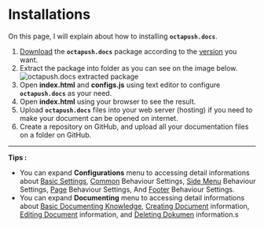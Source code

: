 # Installations

On this page, I will explain about how to installing **`octapush.docs`**.

1. [Download](/#02.Download.md) the **`octapush.docs`** package according to the [version](/#06.Versions.md) you want.
2. Extract the package into folder as you can see on the image below.
![octapush.docs extracted package](https://cdn.rawgit.com/octapush/documentations/ee142537/octapush.docs/assets/images/extracted-octapushdocs-package.PNG)
3. Open **index.html** and **configs.js** using text editor to configure **`octapush.docs`** as your need.
4. Open **index.html** using your browser to see the result.
5. Upload **`octapush.docs`** files into your web server (hosting) if you need to make your document can be opened on internet.
6. Create a repository on GitHub, and upload all your documentation files on a folder on GitHub.

----

**Tips :**
- You can expand **Configurations** menu to accessing detail informations about [Basic Settings](#/04.Configurations/01.Basic%20Configurations.md), [Common](#/04.Configurations/02.Behaviour/01.Common.md) Behaviour Settings, [Side Menu](#/04.Configurations/02.Behaviour/02.Side%20Menu.md) Behaviour Settings, [Page](#/04.Configurations/02.Behaviour/03.Page.md) Behaviour Settings, And [Footer](#/04.Configurations/02.Behaviour/04.Footer.md) Behaviour Settings.
- You can expand **Documenting** menu to accessing detail informations about [Basic Documenting Knowledge](#/05.Documenting/01.Basic%20Knowledge.md), [Creating Document](#/05.Documenting/02.Create%20Document.md) information, [Editing Document](#/05.Documenting/03.Update%20Document.md) information, and [Deleting Dokumen](#/05.Documenting/04.Delete%20Document.md) information.s